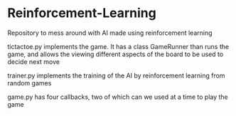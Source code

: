 # Reinforcement-Learning
Repository to mess around with AI made using reinforcement learning

tictactoe.py implements the game. It has a class GameRunner than runs the game, and allows the viewing different aspects of the board to be used to decide next move

trainer.py implements the training of the AI by reinforcement learning from random games

game.py has four callbacks, two of which can we used at a time to play the game
